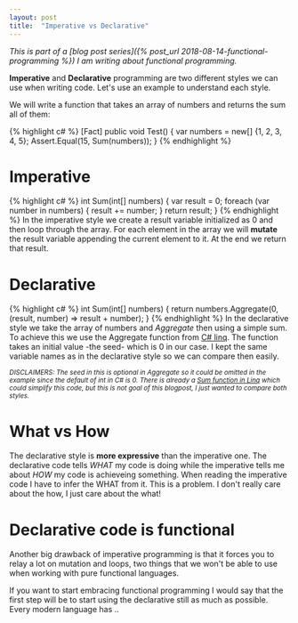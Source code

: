```yaml
---
layout: post
title:  "Imperative vs Declarative"
---
```


*This is part of a [blog post series]({% post_url 2018-08-14-functional-programming %}) I am writing about functional programming.*

**Imperative** and **Declarative** programming are two different styles we can use when writing code. Let's use an example to understand each style.

We will write a function that takes an array of numbers and returns the sum all of them:

{% highlight c# %}
[Fact]
public void Test()
{
    var numbers = new[] {1, 2, 3, 4, 5};
    Assert.Equal(15, Sum(numbers));
}
{% endhighlight %}

Imperative
===
{% highlight c# %}
int Sum(int[] numbers)
{
    var result = 0;
    foreach (var number in numbers)
    {
        result += number;
    }
    return result;
}
{% endhighlight %}
In the imperative style we create a result variable initialized as 0 and then loop through the array. For each element in the array we will **mutate** the result variable appending the current element to it. At the end we return that result.

Declarative
===
{% highlight c# %}
int Sum(int[] numbers)
{
    return numbers.Aggregate(0, (result, number) => result + number);
}
{% endhighlight %}
In the declarative style we take the array of numbers and *Aggregate* then using a simple sum. To achieve this we use the Aggregate function from [C# linq](https://docs.microsoft.com/en-us/dotnet/csharp/programming-guide/concepts/linq/getting-started-with-linq). The function takes an initial value -the seed- which is 0 in our case. 
I kept the same variable names as in the declarative style so we can compare then easily.


<sub>*DISCLAIMERS: The seed in this is optional in Aggregate so it could be omitted in the example since the default of int in C# is 0. There is already a [Sum function in Linq](https://docs.microsoft.com/en-us/dotnet/api/system.linq.enumerable.sum?redirectedfrom=MSDN&view=netframework-4.7.2#overloads) which could simplify this code, but this is not goal of this blogpost, I just wanted to compare both styles.*</sub>


What vs How
===
The declarative style is **more expressive** than the imperative one. The declarative code tells *WHAT* my code is doing while the imperative tells me about *HOW* my code is achieveing something. When reading the imperative code I have to infer the WHAT from it. This is a problem. I don't really care about the how, I just care about the what!

Declarative code is functional
===
Another big drawback of imperative programming is that it forces you to relay a lot on mutation and loops, two things that we won't be able to use when working with pure functional languages.

If you want to start embracing functional programming I would say that the first step will be to start using the declarative still as much as possible. Every modern language has ..